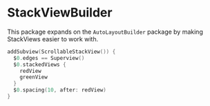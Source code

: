 # StackViewBuilder

This package expands on the `AutoLayoutBuilder` package by making StackViews easier to work with.

```swift
addSubview(ScrollableStackView()) {
  $0.edges == Superview()
  $0.stackedViews {
    redView
    greenView
  }
  $0.spacing(10, after: redView)
}
```
